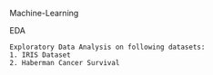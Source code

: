 Machine-Learning

EDA
```
Exploratory Data Analysis on following datasets:
1. IRIS Dataset
2. Haberman Cancer Survival
```
